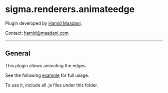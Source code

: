 sigma.renderers.animateedge
==================

Plugin developed by [Hamid Maadani](https://github.com/21stcaveman).

Contact: hamid@maadani.com

---
## General
This plugin allows animating the edges.

See the following [example](../../examples/animateedge.html) for full usage.

To use it, include all .js files under this folder.
